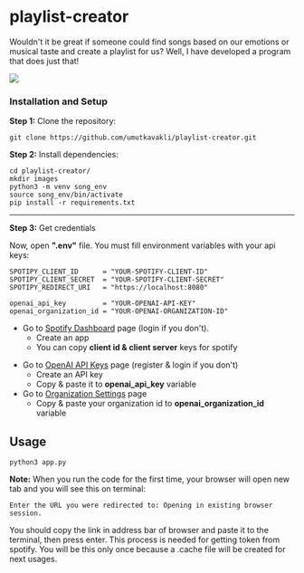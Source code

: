 # playlist-creator

Wouldn't it be great if someone could find songs based on our emotions or musical taste and create a playlist for us? Well, I have developed a program that does just that!

![](example.gif)

### Installation and Setup

<b>Step 1:</b> Clone the repository: 
```
git clone https://github.com/umutkavakli/playlist-creator.git
```
<b>Step 2:</b> Install dependencies:
```
cd playlist-creator/
mkdir images
python3 -m venv song_env
source song_env/bin/activate
pip install -r requirements.txt
```
<hr>

<b>Step 3:</b> Get credentials

Now, open <b>".env"</b> file. You must fill environment variables with your api keys: 

```
SPOTIPY_CLIENT_ID      = "YOUR-SPOTIFY-CLIENT-ID"
SPOTIPY_CLIENT_SECRET  = "YOUR-SPOTIFY-CLIENT-SECRET"
SPOTIPY_REDIRECT_URI   = "https://localhost:8080"

openai_api_key         = "YOUR-OPENAI-API-KEY"
openai_organization_id = "YOUR-OPENAI-ORGANIZATION-ID"
```

- Go to [Spotify Dashboard](https://developer.spotify.com/dashboard) page (login if you don't).
    - Create an app
    - You can copy <b>client id & client server</b> keys for spotify


* Go to [OpenAI API Keys](https://platform.openai.com/account/api-keys) page (register & login if you don't)
    * Create an API key
    * Copy & paste it to <b>openai_api_key</b> variable
* Go to [Organization Settings](https://platform.openai.com/account/org-settings) page
    * Copy & paste your organization id to <b>openai_organization_id</b> variable

## Usage

```
python3 app.py
```
<b>Note:</b> When you run the code for the first time, your browser will open new tab and you will see this on terminal:

```
Enter the URL you were redirected to: Opening in existing browser session.
```

You should copy the link in address bar of browser and paste it to the terminal, then press enter. This process is needed for getting token from spotify. You will be this only once because a .cache file will be created for next usages. 